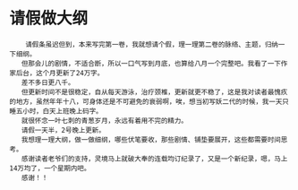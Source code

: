 # 请假做大纲
        请假条虽迟但到，本来写完第一卷，我就想请个假，理一理第二卷的脉络、主题，归纳一下细纲。
       但那会儿的剧情，不适合断，所以一口气写到月底，也算给八月一个完整吧。我看了一下作家后台，这个月更新了24万字。
       差不多日更八千。
       但更新时间不是很稳定，自从每天游泳，治疗颈椎，更新就更不稳了，这是我对读者最愧疚的地方，虽然年年十八，可身体还是不可避免的衰弱啊，唉，想当初写妖二代的时候，我一天只睡五小时，白天上班晚上码字。
       就很怀念一叶七刺的青葱岁月，永远有着用不完的精力。
       请假一天半，2号晚上更新。
       我想理一理大纲，做一做细纲，哪些伏笔要收，那些剧情、铺垫要展开，这些都需要时间思考。
       感谢读者老爷们的支持，灵境马上就破大奉的连载均订纪录了，又是一个新纪录，嗯，马上14万均了，一个星期内吧。
       感谢！！